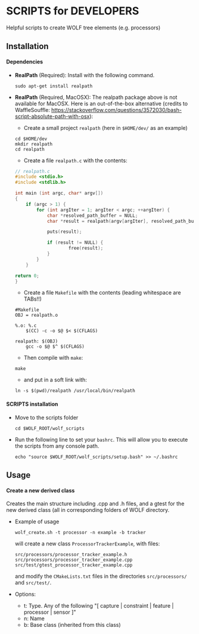 # SCRIPTS for DEVELOPERS

Helpful scripts to create WOLF tree elements (e.g. processors)

## Installation

#### Dependencies

  * __RealPath__ (Required): Install with the following command.
  
    ```
    sudo apt-get install realpath
    ```
  
  * __RealPath__ (Required, MacOSX): The realpath package above is not available for MacOSX. 
    Here is an out-of-the-box alternative 
    (credits to WaffleSouffle: https://stackoverflow.com/questions/3572030/bash-script-absolute-path-with-osx):
  
    - Create a small project `realpath` (here in `$HOME/dev/` as an example)

    ```
    cd $HOME/dev
    mkdir realpath
    cd realpath
    ```
    
    - Create a file `realpath.c` with the contents:
  
    ```c
    // realpath.c
	#include <stdio.h>
	#include <stdlib.h>

	int main (int argc, char* argv[])
	{
  		if (argc > 1) {
    		for (int argIter = 1; argIter < argc; ++argIter) {
      			char *resolved_path_buffer = NULL;
      			char *result = realpath(argv[argIter], resolved_path_buffer);

      			puts(result);

      			if (result != NULL) {
        				free(result);
      			}
    		}
  		}

  	return 0;
	}
	```
	
	- Create a file `Makefile` with the contents (leading whitespace are TABs!!)
	
	```
	#Makefile
	OBJ = realpath.o

	%.o: %.c
		$(CC) -c -o $@ $< $(CFLAGS)

	realpath: $(OBJ)
		gcc -o $@ $^ $(CFLAGS)
	```
	
	- Then compile with `make`:
	
    ```
    make
    ```
	 
	- and put in a soft link with:
	
    ```
    ln -s $(pwd)/realpath /usr/local/bin/realpath
    ```
  
#### SCRIPTS installation  

  * Move to the scripts folder
  
    ```
    cd $WOLF_ROOT/wolf_scripts
    ```

  * Run the following line to set your `bashrc`. This will allow you to execute the scripts from any console path.
  
    ```
    echo "source $WOLF_ROOT/wolf_scripts/setup.bash" >> ~/.bashrc
    ```

## Usage

#### Create a new derived class

Creates the main structure including .cpp and .h files, and a gtest for the new derived class (all in corresponding folders of WOLF directory. 

  * Example of usage  
    ```
    wolf_create.sh -t processor -n example -b tracker
    ```
    
    will create a new class `ProcessorTrackerExample`, with files:
    
    ```
    src/processors/processor_tracker_example.h
    src/processors/processor_tracker_example.cpp
    src/test/gtest_processor_tracker_example.cpp
    ```
      
    and modify the `CMakeLists.txt` files in the directories `src/processors/` and `src/test/`.

  * Options:
    - t: Type. Any of the following "[ capture | constraint | feature | processor | sensor ]"
    - n: Name 
    - b: Base class (inherited from this class)